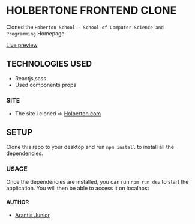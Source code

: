 # HOLBERTONE FRONTEND CLONE

Cloned the `Hoberton School - School of Computer Science and Programming` Homepage 

[Live preview](https://holbertone-clone.onrender.com/)

## TECHNOLOGIES USED
- Reactjs,sass
- Used components props
  
### SITE
- The site i cloned =>
[Holberton.com](https://www.holbertonschool.com/)

## SETUP
Clone this repo to your desktop and run ``npm install`` to install all the dependencies.
### USAGE
Once the dependencies are installed, you can run ``npm run dev`` to start the application. You will then be able to access it on localhost 


#### AUTHOR
- [Arantis Junior](https://github.com/Arantisjr)
